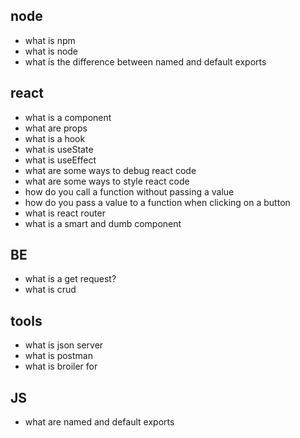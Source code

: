 ## node 
- what is npm
- what is node
- what is the difference between named and default exports

## react
- what is a component
- what are props
- what is a hook
- what is useState
- what is useEffect
- what are some ways to debug react code
- what are some ways to style react code
- how do you call a function without passing a value
- how do you pass a value to a function when clicking on a button
- what is react router
- what is a smart and dumb component

## BE
- what is a get request?
- what is crud

## tools
- what is json server
- what is postman
- what is broiler for

## JS
- what are named and default exports
